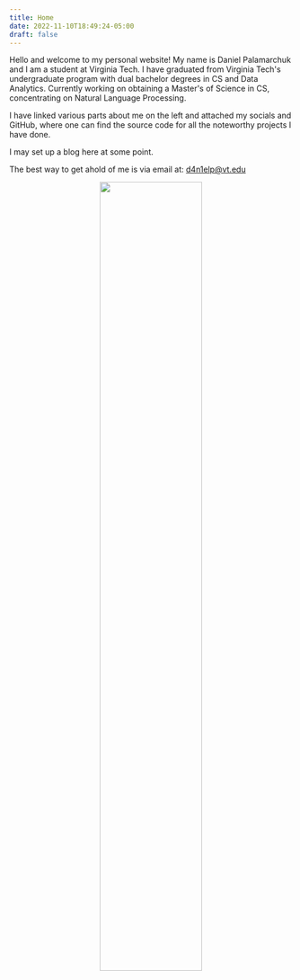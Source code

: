 ```yaml
---
title: Home
date: 2022-11-10T18:49:24-05:00
draft: false
---
```


Hello and welcome to my personal website!
My name is Daniel Palamarchuk and I am a student at Virginia Tech.
I have graduated from Virginia Tech's undergraduate program with dual bachelor degrees in CS and Data Analytics.
Currently working on obtaining a Master's of Science in CS, concentrating on Natural Language Processing.

I have linked various parts about me on the left and attached my socials and GitHub, where one can find the source code for all the noteworthy projects I have done.

I may set up a blog here at some point.

The best way to get ahold of me is via email at: d4n1elp@vt.edu

<center>
    <img src="../images/selfie.png" width="60%">
</center>
